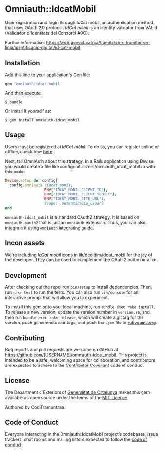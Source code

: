 # Omniauth::IdcatMobil

User registration and login through IdCat mòbil, an authentication method that uses OAuth 2.0 protocol.
_IdCat mòbil_ is an identity validator from VÀLid (Validador d'Identitats del Consorci AOC).

Further information: https://web.gencat.cat/ca/tramits/com-tramitar-en-linia/identificacio-digital/id-cat-mobil

## Installation

Add this line to your application's Gemfile:

```ruby
gem 'omniauth-idcat_mobil'
```

And then execute:

    $ bundle

Or install it yourself as:

    $ gem install omniauth-idcat_mobil

## Usage

Users must be registered at _IdCat mòbil_. To do so, you can register online or offline, check how [here]( https://web.gencat.cat/ca/tramits/com-tramitar-en-linia/identificacio-digital/id-cat-mobil/#bloc2).

Next, tell OmniAuth about this strategy. In a Rails application using Devise you would create a file like config/initializers/omniauth_idcat_mobil.rb with this code:

```ruby
Devise.setup do |config|
  config.omniauth :idcat_mobil,
                  ENV["IDCAT_MOBIL_CLIENT_ID"],
                  ENV["IDCAT_MOBIL_CLIENT_SECRET"],
                  ENV["IDCAT_MOBIL_SITE_URL"],
                  scope: :autenticacio_usuari
end
```

`omniauth-idcat_mobil` is a standard OAuth2 strategy. It is based on `omniauth-oauth2` that is just an `omniauth` extension. Thus, you can also integrate it using [`omniauth` integrating guide](https://github.com/omniauth/omniauth).

## Incon assets
We're including _IdCat mòbil_ icons in lib/decidim/idcat_mobil for the joy of the developer. They can be used to complement the OAuth2 button or alike.

## Development

After checking out the repo, run `bin/setup` to install dependencies. Then, run `rake test` to run the tests. You can also run `bin/console` for an interactive prompt that will allow you to experiment.

To install this gem onto your local machine, run `bundle exec rake install`. To release a new version, update the version number in `version.rb`, and then run `bundle exec rake release`, which will create a git tag for the version, push git commits and tags, and push the `.gem` file to [rubygems.org](https://rubygems.org).

## Contributing

Bug reports and pull requests are welcome on GitHub at https://github.com/[USERNAME]/omniauth-idcat_mobil. This project is intended to be a safe, welcoming space for collaboration, and contributors are expected to adhere to the [Contributor Covenant](http://contributor-covenant.org) code of conduct.

## License

The Department d'Exteriors of [Generalitat de Catalunya](http://gencat.cat) makes this gem available as open source under the terms of the [MIT License](https://opensource.org/licenses/MIT).

Authored by [CodiTramuntana](http://coditramuntana.com).

## Code of Conduct

Everyone interacting in the Omniauth::IdcatMobil project’s codebases, issue trackers, chat rooms and mailing lists is expected to follow the [code of conduct](https://github.com/[USERNAME]/omniauth-idcat_mobil/blob/master/CODE_OF_CONDUCT.md).
